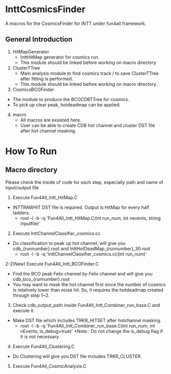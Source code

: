 # InttCosmicsFinder

A macros for the CosmicsFinder for INTT under fun4all framework.

## General Introduction

1. HitMapGenerator
   - InttHitMap generator for cosmics run.
   - This module should be linked before working on macro directory
2. ClusterTTree
   - Main analysis module to find cosmics track / to save ClusterTTree after fitting is performed.
   - This module should be linked before working on macro directory.
3. CosmicsBCOFinder
 - The module to produce the BCOCDBTTree for cosmics.
 - To pick up clear peak, hotdeadmap can be applied.
4. macro
   - All macros are exsisted here.
   - User can be able to create CDB hot channel and cluster DST file after hot channel masking.

# How To Run
## Macro directory
Please check the inside of code for each step, especially path and name of input/output file

1. Execute Fun4All_Intt_HitMap.C 
- INTTRAWHIT DST file is required. Output is HitMap for every half ladders.
   - root -l -b -q 'Fun4All_Intt_HitMap.C(int run_num, int nevents, string inputfile)'

2. Execute InttChannelClassifier_cosmics.cc 
 - Do classification to peak up hot channel, will give you cdb_{runnumber}.root and InttHotDeadMap_{runnumber}_30.root
   - root -l -b -q 'InttChannelClassifier_cosmics.cc(int run_num)'

2-2(New) Execute Fun4All_Intt_BCOFinder.C
 - Find the BCO peak Felix channel by Felix channel and will give you cdb_bco_{runnumber}.root
 - You may want to mask the hot channel first since the number of cosmics is relatively lower than noise hit. So, it requires the hotdeadmap created through step 1~2.

3. Check cdb_output_path inside Fun4All_Intt_Combiner_run_base.C and execute it.
- Make DST file which includes TRKR_HITSET after hotchannel masking.
   - root -l -b -q 'Fun4All_Intt_Combiner_run_base.C(int run_num, int nEvents, is_debug=true)'
  *Note : Do not change the is_debug flag if it is not necessary.
4. Execute Fun4All_Clustering.C
 -  Do Clustering will give you DST file includes TRKR_CLUSTER.
5. Execute Fun4All_CosmicAnalysis.C

